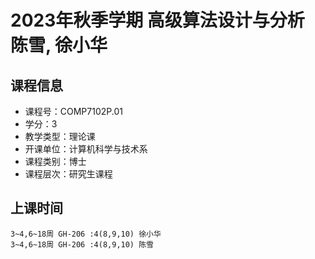 # 2023年秋季学期 高级算法设计与分析 陈雪, 徐小华






## 课程信息

- 课程号：COMP7102P.01
- 学分：3
- 教学类型：理论课
- 开课单位：计算机科学与技术系
- 课程类别：博士
- 课程层次：研究生课程

## 上课时间

```
3~4,6~18周 GH-206 :4(8,9,10) 徐小华
3~4,6~18周 GH-206 :4(8,9,10) 陈雪
```


